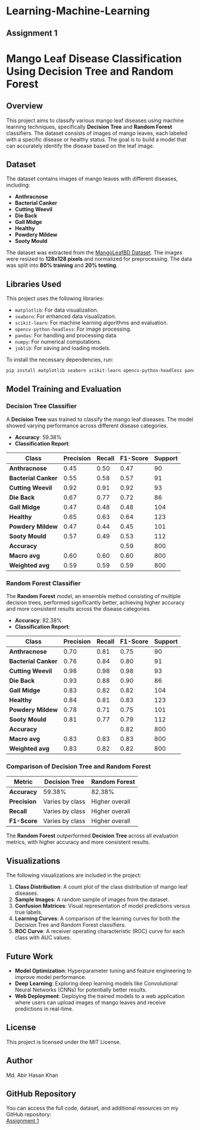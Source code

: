 # Learning-Machine-Learning
## Assignment 1

# **Mango Leaf Disease Classification Using Decision Tree and Random Forest**

## Overview
This project aims to classify various mango leaf diseases using machine learning techniques, specifically **Decision Tree** and **Random Forest** classifiers. The dataset consists of images of mango leaves, each labeled with a specific disease or healthy status. The goal is to build a model that can accurately identify the disease based on the leaf image.

## Dataset
The dataset contains images of mango leaves with different diseases, including:
- **Anthracnose**
- **Bacterial Canker**
- **Cutting Weevil**
- **Die Back**
- **Gall Midge**
- **Healthy**
- **Powdery Mildew**
- **Sooty Mould**

The dataset was extracted from the [MangoLeafBD Dataset](https://data.mendeley.com/datasets/hxsnvwty3r/1). The images were resized to **128x128 pixels** and normalized for preprocessing. The data was split into **80% training** and **20% testing**.

## Libraries Used
This project uses the following libraries:
- `matplotlib`: For data visualization.
- `seaborn`: For enhanced data visualization.
- `scikit-learn`: For machine learning algorithms and evaluation.
- `opencv-python-headless`: For image processing.
- `pandas`: For handling and processing data.
- `numpy`: For numerical computations.
- `joblib`: For saving and loading models.

To install the necessary dependencies, run:

```bash
pip install matplotlib seaborn scikit-learn opencv-python-headless pandas numpy joblib
```

## Model Training and Evaluation

### **Decision Tree Classifier**
A **Decision Tree** was trained to classify the mango leaf diseases. The model showed varying performance across different disease categories.

- **Accuracy**: 59.38%
- **Classification Report**:

| Class              | Precision | Recall | F1-Score | Support |
|--------------------|-----------|--------|----------|---------|
| **Anthracnose**     | 0.45      | 0.50   | 0.47     | 90      |
| **Bacterial Canker**| 0.55      | 0.58   | 0.57     | 91      |
| **Cutting Weevil**  | 0.92      | 0.91   | 0.92     | 93      |
| **Die Back**        | 0.67      | 0.77   | 0.72     | 86      |
| **Gall Midge**      | 0.47      | 0.48   | 0.48     | 104     |
| **Healthy**         | 0.65      | 0.63   | 0.64     | 123     |
| **Powdery Mildew**  | 0.47      | 0.44   | 0.45     | 101     |
| **Sooty Mould**     | 0.57      | 0.49   | 0.53     | 112     |
| **Accuracy**        |           |        | 0.59     | 800     |
| **Macro avg**       | 0.60      | 0.60   | 0.60     | 800     |
| **Weighted avg**    | 0.59      | 0.59   | 0.59     | 800     |

### **Random Forest Classifier**
The **Random Forest** model, an ensemble method consisting of multiple decision trees, performed significantly better, achieving higher accuracy and more consistent results across the disease categories.

- **Accuracy**: 82.38%
- **Classification Report**:

| Class              | Precision | Recall | F1-Score | Support |
|--------------------|-----------|--------|----------|---------|
| **Anthracnose**     | 0.70      | 0.81   | 0.75     | 90      |
| **Bacterial Canker**| 0.76      | 0.84   | 0.80     | 91      |
| **Cutting Weevil**  | 0.98      | 0.98   | 0.98     | 93      |
| **Die Back**        | 0.93      | 0.88   | 0.90     | 86      |
| **Gall Midge**      | 0.83      | 0.82   | 0.82     | 104     |
| **Healthy**         | 0.84      | 0.81   | 0.83     | 123     |
| **Powdery Mildew**  | 0.78      | 0.71   | 0.75     | 101     |
| **Sooty Mould**     | 0.81      | 0.77   | 0.79     | 112     |
| **Accuracy**        |           |        | 0.82     | 800     |
| **Macro avg**       | 0.83      | 0.83   | 0.83     | 800     |
| **Weighted avg**    | 0.83      | 0.82   | 0.82     | 800     |

### **Comparison of Decision Tree and Random Forest**

| Metric             | Decision Tree   | Random Forest   |
|--------------------|-----------------|-----------------|
| **Accuracy**       | 59.38%          | 82.38%          |
| **Precision**      | Varies by class | Higher overall  |
| **Recall**         | Varies by class | Higher overall  |
| **F1-Score**       | Varies by class | Higher overall  |

The **Random Forest** outperformed **Decision Tree** across all evaluation metrics, with higher accuracy and more consistent results.

## Visualizations
The following visualizations are included in the project:
1. **Class Distribution**: A count plot of the class distribution of mango leaf diseases.
2. **Sample Images**: A random sample of images from the dataset.
3. **Confusion Matrices**: Visual representation of model predictions versus true labels.
4. **Learning Curves**: A comparison of the learning curves for both the Decision Tree and Random Forest classifiers.
5. **ROC Curve**: A receiver operating characteristic (ROC) curve for each class with AUC values.

## Future Work
- **Model Optimization**: Hyperparameter tuning and feature engineering to improve model performance.
- **Deep Learning**: Exploring deep learning models like Convolutional Neural Networks (CNNs) for potentially better results.
- **Web Deployment**: Deploying the trained models to a web application where users can upload images of mango leaves and receive predictions in real-time.

## License
This project is licensed under the MIT License.

## Author
Md. Abir Hasan Khan

## GitHub Repository
You can access the full code, dataset, and additional resources on my GitHub repository:  
[Assignment 1](https://github.com/abirhasankhan/Learning-Machine-Learning/tree/main/Assignment%201)
```
